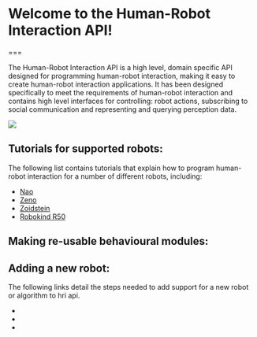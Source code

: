 # Welcome to the Human-Robot Interaction API!
===

The Human-Robot Interaction API is a high level, domain specific API designed for programming human-robot interaction, making it easy to create  human-robot interaction applications. It has been designed specifically to meet the requirements of human-robot interaction and contains high level interfaces for controlling: robot actions, subscribing to social communication and representing and querying perception data.

![](https://rawgit.com/uoa-robotics/hri/master/hri/documentation/api_overview.svg)

## Tutorials for supported robots:
The following list contains tutorials that explain how to program human-robot interaction for a number of different robots, including: 

* [Nao](https://github.com/uoa-robotics/nao_hri/wiki)
* [Zeno]()
* [Zoidstein]()
* [Robokind R50]()

## Making re-usable behavioural modules:

## Adding a new robot:
The following links detail the steps needed to add support for a new robot or algorithm to hri api.

*  
*
*
